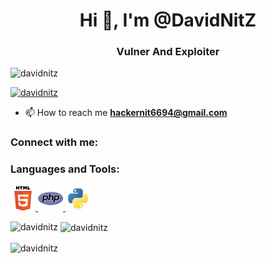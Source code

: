 <h1 align="center">Hi 👋, I'm @DavidNitZ</h1>
<h3 align="center">Vulner And Exploiter</h3>

<p align="left"> <img src="https://komarev.com/ghpvc/?username=davidnitz&label=Profile%20views&color=0e75b6&style=flat" alt="davidnitz" /> </p>

<p align="left"> <a href="https://github.com/ryo-ma/github-profile-trophy"><img src="https://github-profile-trophy.vercel.app/?username=davidnitz" alt="davidnitz" /></a> </p>

- 📫 How to reach me **hackernit6694@gmail.com**

<h3 align="left">Connect with me:</h3>
<p align="left">
</p>

<h3 align="left">Languages and Tools:</h3>
<p align="left"> <a href="https://www.w3.org/html/" target="_blank" rel="noreferrer"> <img src="https://raw.githubusercontent.com/devicons/devicon/master/icons/html5/html5-original-wordmark.svg" alt="html5" width="40" height="40"/> </a> <a href="https://www.php.net" target="_blank" rel="noreferrer"> <img src="https://raw.githubusercontent.com/devicons/devicon/master/icons/php/php-original.svg" alt="php" width="40" height="40"/> </a> <a href="https://www.python.org" target="_blank" rel="noreferrer"> <img src="https://raw.githubusercontent.com/devicons/devicon/master/icons/python/python-original.svg" alt="python" width="40" height="40"/> </a> </p>

<p><img align="left" src="https://github-readme-stats.vercel.app/api/top-langs?username=davidnitz&show_icons=true&locale=en&layout=compact" alt="davidnitz" /></p>

<p>&nbsp;<img align="center" src="https://github-readme-stats.vercel.app/api?username=davidnitz&show_icons=true&locale=en" alt="davidnitz" /></p>

<p><img align="center" src="https://github-readme-streak-stats.herokuapp.com/?user=davidnitz&" alt="davidnitz" /></p>

